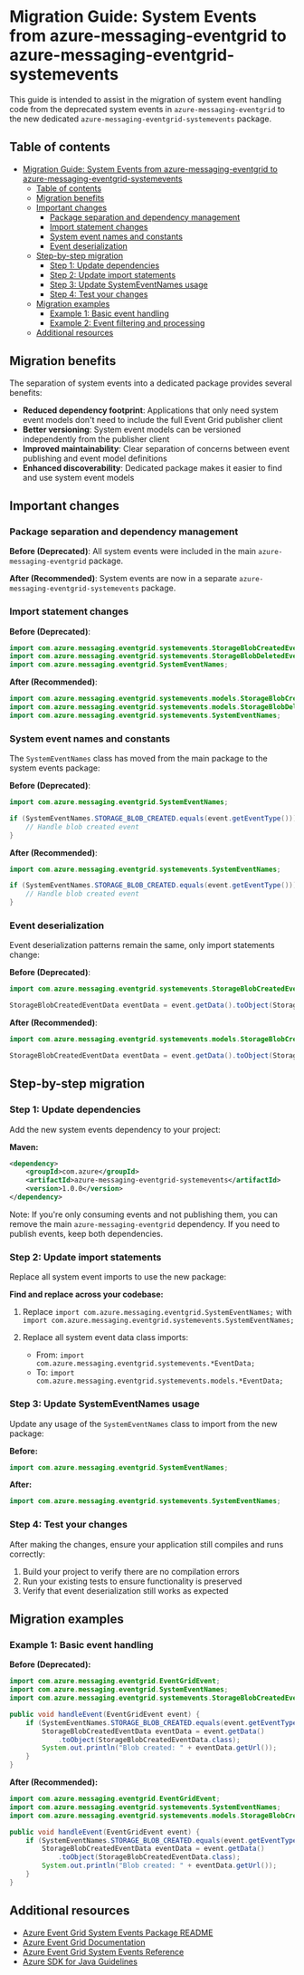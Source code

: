 # Migration Guide: System Events from azure-messaging-eventgrid to azure-messaging-eventgrid-systemevents

This guide is intended to assist in the migration of system event handling code from the deprecated system events in `azure-messaging-eventgrid` to the new dedicated `azure-messaging-eventgrid-systemevents` package.

## Table of contents

- [Migration Guide: System Events from azure-messaging-eventgrid to azure-messaging-eventgrid-systemevents](#migration-guide-system-events-from-azure-messaging-eventgrid-to-azure-messaging-eventgrid-systemevents)
  - [Table of contents](#table-of-contents)
  - [Migration benefits](#migration-benefits)
  - [Important changes](#important-changes)
    - [Package separation and dependency management](#package-separation-and-dependency-management)
    - [Import statement changes](#import-statement-changes)
    - [System event names and constants](#system-event-names-and-constants)
    - [Event deserialization](#event-deserialization)
  - [Step-by-step migration](#step-by-step-migration)
    - [Step 1: Update dependencies](#step-1-update-dependencies)
    - [Step 2: Update import statements](#step-2-update-import-statements)
    - [Step 3: Update SystemEventNames usage](#step-3-update-systemeventnames-usage)
    - [Step 4: Test your changes](#step-4-test-your-changes)
  - [Migration examples](#migration-examples)
    - [Example 1: Basic event handling](#example-1-basic-event-handling)
    - [Example 2: Event filtering and processing](#example-2-event-filtering-and-processing)
  - [Additional resources](#additional-resources)

## Migration benefits

The separation of system events into a dedicated package provides several benefits:

- **Reduced dependency footprint**: Applications that only need system event models don't need to include the full Event Grid publisher client
- **Better versioning**: System event models can be versioned independently from the publisher client
- **Improved maintainability**: Clear separation of concerns between event publishing and event model definitions
- **Enhanced discoverability**: Dedicated package makes it easier to find and use system event models

## Important changes

### Package separation and dependency management

**Before (Deprecated)**:
All system events were included in the main `azure-messaging-eventgrid` package.

**After (Recommended)**:
System events are now in a separate `azure-messaging-eventgrid-systemevents` package.

### Import statement changes

**Before (Deprecated)**:
```java
import com.azure.messaging.eventgrid.systemevents.StorageBlobCreatedEventData;
import com.azure.messaging.eventgrid.systemevents.StorageBlobDeletedEventData;
import com.azure.messaging.eventgrid.SystemEventNames;
```

**After (Recommended)**:
```java
import com.azure.messaging.eventgrid.systemevents.models.StorageBlobCreatedEventData;
import com.azure.messaging.eventgrid.systemevents.models.StorageBlobDeletedEventData;
import com.azure.messaging.eventgrid.systemevents.SystemEventNames;
```

### System event names and constants

The `SystemEventNames` class has moved from the main package to the system events package:

**Before (Deprecated)**:
```java
import com.azure.messaging.eventgrid.SystemEventNames;

if (SystemEventNames.STORAGE_BLOB_CREATED.equals(event.getEventType())) {
    // Handle blob created event
}
```

**After (Recommended)**:
```java
import com.azure.messaging.eventgrid.systemevents.SystemEventNames;

if (SystemEventNames.STORAGE_BLOB_CREATED.equals(event.getEventType())) {
    // Handle blob created event
}
```

### Event deserialization

Event deserialization patterns remain the same, only import statements change:

**Before (Deprecated)**:
```java
import com.azure.messaging.eventgrid.systemevents.StorageBlobCreatedEventData;

StorageBlobCreatedEventData eventData = event.getData().toObject(StorageBlobCreatedEventData.class);
```

**After (Recommended)**:
```java
import com.azure.messaging.eventgrid.systemevents.models.StorageBlobCreatedEventData;

StorageBlobCreatedEventData eventData = event.getData().toObject(StorageBlobCreatedEventData.class);
```

## Step-by-step migration

### Step 1: Update dependencies

Add the new system events dependency to your project:

**Maven:**
```xml
<dependency>
    <groupId>com.azure</groupId>
    <artifactId>azure-messaging-eventgrid-systemevents</artifactId>
    <version>1.0.0</version>
</dependency>
```

Note: If you're only consuming events and not publishing them, you can remove the main `azure-messaging-eventgrid` dependency. If you need to publish events, keep both dependencies.

### Step 2: Update import statements

Replace all system event imports to use the new package:

**Find and replace across your codebase:**

1. Replace `import com.azure.messaging.eventgrid.SystemEventNames;` 
   with `import com.azure.messaging.eventgrid.systemevents.SystemEventNames;`

2. Replace all system event data class imports:
   - From: `import com.azure.messaging.eventgrid.systemevents.*EventData;`
   - To: `import com.azure.messaging.eventgrid.systemevents.models.*EventData;`

### Step 3: Update SystemEventNames usage

Update any usage of the `SystemEventNames` class to import from the new package:

**Before:**
```java
import com.azure.messaging.eventgrid.SystemEventNames;
```

**After:**
```java
import com.azure.messaging.eventgrid.systemevents.SystemEventNames;
```

### Step 4: Test your changes

After making the changes, ensure your application still compiles and runs correctly:

1. Build your project to verify there are no compilation errors
2. Run your existing tests to ensure functionality is preserved
3. Verify that event deserialization still works as expected

## Migration examples

### Example 1: Basic event handling

**Before (Deprecated):**
```java
import com.azure.messaging.eventgrid.EventGridEvent;
import com.azure.messaging.eventgrid.SystemEventNames;
import com.azure.messaging.eventgrid.systemevents.StorageBlobCreatedEventData;

public void handleEvent(EventGridEvent event) {
    if (SystemEventNames.STORAGE_BLOB_CREATED.equals(event.getEventType())) {
        StorageBlobCreatedEventData eventData = event.getData()
            .toObject(StorageBlobCreatedEventData.class);
        System.out.println("Blob created: " + eventData.getUrl());
    }
}
```

**After (Recommended):**
```java
import com.azure.messaging.eventgrid.EventGridEvent;
import com.azure.messaging.eventgrid.systemevents.SystemEventNames;
import com.azure.messaging.eventgrid.systemevents.models.StorageBlobCreatedEventData;

public void handleEvent(EventGridEvent event) {
    if (SystemEventNames.STORAGE_BLOB_CREATED.equals(event.getEventType())) {
        StorageBlobCreatedEventData eventData = event.getData()
            .toObject(StorageBlobCreatedEventData.class);
        System.out.println("Blob created: " + eventData.getUrl());
    }
}
```

## Additional resources

- [Azure Event Grid System Events Package README](https://github.com/Azure/azure-sdk-for-java/blob/main/sdk/eventgrid/azure-messaging-eventgrid-systemevents/README.md)
- [Azure Event Grid Documentation](https://docs.microsoft.com/azure/event-grid/)
- [Azure Event Grid System Events Reference](https://docs.microsoft.com/azure/event-grid/system-topics)
- [Azure SDK for Java Guidelines](https://azure.github.io/azure-sdk/java_introduction.html)

<!-- Links -->
[azure-messaging-eventgrid]: https://github.com/Azure/azure-sdk-for-java/tree/main/sdk/eventgrid/azure-messaging-eventgrid
[azure-messaging-eventgrid-systemevents]: https://github.com/Azure/azure-sdk-for-java/tree/main/sdk/eventgrid/azure-messaging-eventgrid-systemevents
